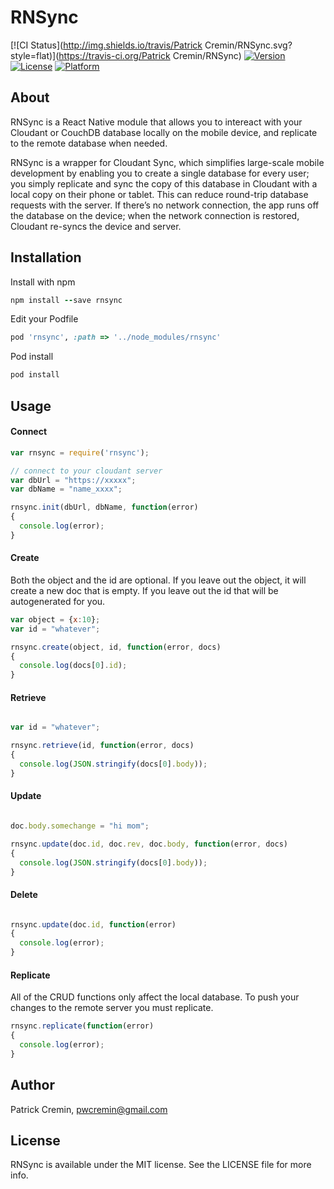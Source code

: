 # RNSync

[![CI Status](http://img.shields.io/travis/Patrick Cremin/RNSync.svg?style=flat)](https://travis-ci.org/Patrick Cremin/RNSync)
[![Version](https://img.shields.io/cocoapods/v/RNSync.svg?style=flat)](http://cocoapods.org/pods/RNSync)
[![License](https://img.shields.io/cocoapods/l/RNSync.svg?style=flat)](http://cocoapods.org/pods/RNSync)
[![Platform](https://img.shields.io/cocoapods/p/RNSync.svg?style=flat)](http://cocoapods.org/pods/RNSync)

## About

RNSync is a React Native module that allows you to intereact with your Cloudant or CouchDB database locally on the mobile device, and replicate to the remote database when needed.

RNSync is a wrapper for Cloudant Sync, which simplifies large-scale mobile development by enabling you to create a single database for every user; you simply replicate and sync the copy of this database in Cloudant with a local copy on their phone or tablet. This can reduce round-trip database requests with the server. If there’s no network connection, the app runs off the database on the device; when the network connection is restored, Cloudant re-syncs the device and server.

## Installation

Install with npm
```ruby
npm install --save rnsync
```

Edit your Podfile
```ruby
pod 'rnsync', :path => '../node_modules/rnsync'
```

Pod install
```ruby
pod install
```

## Usage

#### Connect
```javascript
var rnsync = require('rnsync');

// connect to your cloudant server
var dbUrl = "https://xxxxx";
var dbName = "name_xxxx";

rnsync.init(dbUrl, dbName, function(error)
{
  console.log(error);
}
```

#### Create

Both the object and the id are optional.  If you leave out the object, it will create a new doc that is empty.  If you leave
out the id that will be autogenerated for you.
```javascript
var object = {x:10};
var id = "whatever";

rnsync.create(object, id, function(error, docs)
{
  console.log(docs[0].id);
}
```

#### Retrieve

```javascript

var id = "whatever";

rnsync.retrieve(id, function(error, docs)
{
  console.log(JSON.stringify(docs[0].body));
}
```

#### Update

```javascript

doc.body.somechange = "hi mom";

rnsync.update(doc.id, doc.rev, doc.body, function(error, docs)
{
  console.log(JSON.stringify(docs[0].body));
}
```

#### Delete

```javascript

rnsync.update(doc.id, function(error)
{
  console.log(error);
}
```

#### Replicate

All of the CRUD functions only affect the local database.  To push your changes to the remote server you must replicate.

```javascript
rnsync.replicate(function(error)
{
  console.log(error);
}
```

## Author

Patrick Cremin, pwcremin@gmail.com

## License

RNSync is available under the MIT license. See the LICENSE file for more info.
